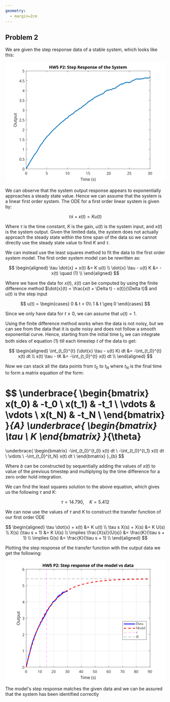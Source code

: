 ```yaml
---
geometry:
  - margin=2cm
---
```


## Problem 2

We are given the step response data of a stable system, which looks like this:

![Stable system step response](figs/hw5p2_step.svg)

We can observe that the system output response appears to exponentially approaches a steady state value. Hence we can assume that the system is a linear first order system. The ODE for a first order linear system is given by:

$$
\tau \dot{x} + x(t) = K u(t)
$$

Where $\tau$ is the time constant, $K$ is the gain, $u(t)$ is the system input, and $x(t)$ is the system output. Given the limited data, the system does not actually approach the steady state within the time span of the data so we cannot directly use the steady state value to find $K$ and $\tau$.

We can instead use the least squares method to fit the data to the first order system model. The first order system model can be rewritten as:

$$
\begin{aligned}
\tau \dot{x} + x(t) &= K u(t) \\
\dot{x} \tau - u(t) K &= -x(t) \quad (1) \\
\end{aligned}
$$

Where we have the data for $x(t)$, $\dot{x}(t)$ can be computed by using the finite difference method $\dot{x}(t) = \frac{x(t + \Delta t) - x(t)}{\Delta t}$ and $u(t)$ is the step input

$$
u(t) = \begin{cases}
0 & t < 0\\
1 & t \geq 0
\end{cases}
$$

Since we only have data for $t \geq 0$, we can assume that $u(t) = 1$.

Using the finite difference method works when the data is not noisy, but we can see from the data that it is quite noisy and does not follow a smooth exponential curve. Hence, starting from the initial time $t_0$ we can integrate both sides of equation (1) till each timestep $t$ of the data to get:

$$
\begin{aligned}
\int_{t_0}^{t} (\dot{x} \tau - u(t) K) dt &= -\int_{t_0}^{t} x(t) dt \\
x(t) \tau - tK &= -\int_{t_0}^{t} x(t) dt \\
\end{aligned}
$$

Now we can stack all the data points from $t_0$ to $t_N$ where $t_N$ is the final time to form a matrix equation of the form:

$$
\underbrace{
\begin{bmatrix}
x(t_0) & -t_0 \\
x(t_1) & -t_1 \\
\vdots & \vdots \\
x(t_N) & -t_N \\
\end{bmatrix}
}_{A}
\underbrace{
\begin{bmatrix}
\tau \\
K
\end{bmatrix}
}_{\theta}
=
\underbrace{
\begin{bmatrix}
-\int_{t_0}^{t_0} x(t) dt \\
-\int_{t_0}^{t_1} x(t) dt \\
\vdots \\
-\int_{t_0}^{t_N} x(t) dt \\
\end{bmatrix}
}_{b}
$$

Where $b$ can be constructed by sequentially adding the values of $x(t)$ to value of the previous timestep and multiplying by the time difference for a zero order hold integration.

We can find the least squares solution to the above equation, which gives us the following $\tau$ and $K$:

$$
\tau = 14.790, \quad K = 5.412
$$

We can now use the values of $\tau$ and $K$ to construct the transfer function of our first order ODE

$$
\begin{aligned}
\tau \dot{x} + x(t) &= K u(t) \\
\tau s X(s) + X(s) &= K U(s) \\
X(s) (\tau s + 1) &= K U(s) \\
\implies \frac{X(s)}{U(s)} &= \frac{K}{\tau s + 1} \\
\implies G(s) &= \frac{K}{\tau s + 1} \\
\end{aligned}
$$

Plotting the step response of the transfer function with the output data we get the following:

![Step response of model vs data](figs/hw5p2_step_model.svg)

The model's step response matches the given data and we can be assured that the system has been identified correctly
